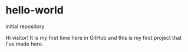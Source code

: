 # hello-world
initial repository

Hi visitor! It is my first time here in GitHub and this is my first project that I've made here.
